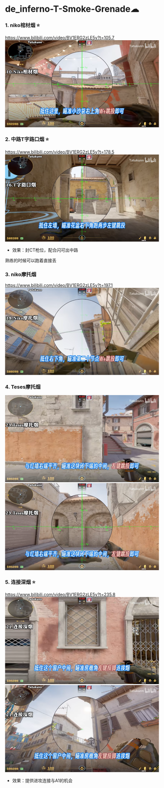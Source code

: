# de_inferno-T-Smoke-Grenade☁

### 1. niko棺材烟 ⭐
https://www.bilibili.com/video/BV1ERG2zLE5y?t=105.7
![alt text](<../../assets/de_inferno-T-Smoke-Grenade/image.png>)

### 2. 中路T字路口烟 ⭐
https://www.bilibili.com/video/BV1ERG2zLE5y?t=178.5
![alt text](<../../assets/de_inferno-T-Smoke-Grenade/image-1.png>)
- 效果：封CT枪位，配合闪可出中路

熟练的时候可以跑着直接丢

### 3. niko摩托烟
https://www.bilibili.com/video/BV1ERG2zLE5y?t=197.1
![alt text](<../../assets/de_inferno-T-Smoke-Grenade/image-2.png>)

### 4. Teses摩托烟
![alt text](<../../assets/de_inferno-T-Smoke-Grenade/image-3.png>)
![alt text](<../../assets/de_inferno-T-Smoke-Grenade/image-4.png>)

### 5. 连接深烟 ⭐
https://www.bilibili.com/video/BV1ERG2zLE5y?t=235.8
![alt text](<../../assets/de_inferno-T-Smoke-Grenade/image-5.png>)
![alt text](<../../assets/de_inferno-T-Smoke-Grenade/image-6.png>)
- 效果：提供进攻连接与A1的机会

